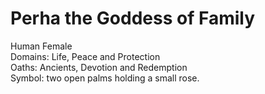 # Perha the Goddess of Family
Human Female  
Domains: Life, Peace and Protection  
Oaths: Ancients, Devotion and Redemption  
Symbol: two open palms holding a small rose. 